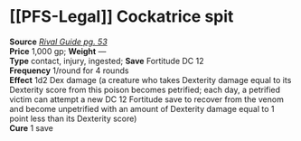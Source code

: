 # [[PFS-Legal]] Cockatrice spit

**Source** [_Rival Guide pg. 53_](http://paizo.com/store/games/roleplayingGames/p/pathfinderRPG/paizo/pathfinderChronicles/v5748btpy8kc2)  
**Price** 1,000 gp; **Weight** —  
**Type** contact, injury, ingested; **Save** Fortitude DC 12  
**Frequency** 1/round for 4 rounds  
**Effect** 1d2 Dex damage (a creature who takes Dexterity damage equal to its Dexterity score from this poison becomes petrified; each day, a petrified victim can attempt a new DC 12 Fortitude save to recover from the venom and become unpetrified with an amount of Dexterity damage equal to 1 point less than its Dexterity score)  
**Cure** 1 save